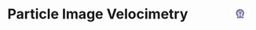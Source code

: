 # Particle Image Velocimetry  &nbsp; &nbsp; &nbsp; &nbsp; &nbsp; &nbsp; <img src="./images/iitkgp.png" width="8%" />
